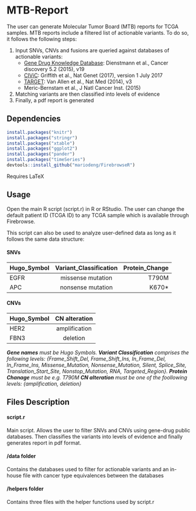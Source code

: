 # MTB-Report

The user can generate Molecular Tumor Board (MTB) reports for TCGA samples. MTB reports include a filtered list of actionable variants. To do so, it follows the following steps:

1. Input SNVs, CNVs and fusions are queried against databases of actionable variants:
    - [Gene Drug Knowledge Database](https://www.synapse.org/#!Synapse:syn2370773): Dienstmann et al., Cancer discovery 5.2 (2015), v19
    - [CIViC](https://civic.genome.wustl.edu/): Griffith et al., Nat Genet (2017), version 1 July 2017
    - [TARGET](http://archive.broadinstitute.org/cancer/cga/target): Van Allen et al., Nat Med (2014), v3
    - Meric-Bernstam et al., J Natl Cancer Inst. (2015)
2. Matching variants are then classified into levels of evidence
3. Finally, a pdf report is generated

## Dependencies
```r
install.packages("knitr")
install.packages("stringr")
install.packages("xtable")
install.packages("ggplot2")
install.packages("pander")
install.packages("timeSeries")
devtools::install_github("mariodeng/FirebrowseR")
```

Requires LaTeX

## Usage

Open the main R script (script.r) in R or RStudio. The user can change the default patient ID (TCGA ID) to any TCGA sample which is available through Firebrowse. 

This script can also be used to analyze user-defined data as long as it follows the same data structure:

#### SNVs

| Hugo_Symbol   | Variant_Classification| Protein_Change  |
| ------------- |:----------------------:| --------------:|
| EGFR          | missense mutation      | T790M          |
| APC           | nonsense mutation      |   K670*        |

#### CNVs

| Hugo_Symbol   | CN alteration|
| ------------- |:------------:|
| HER2          | amplification| 
| FBN3          | deletion     | 

___Gene names__ must be Hugo Symbols. 
__Variant Classification__ comprises the following levels: {Frame_Shift_Del, Frame_Shift_Ins, In_Frame_Del, In_Frame_Ins, Missense_Mutation, Nonsense_Mutation, Silent, Splice_Site, Translation_Start_Site, Nonstop_Mutation, RNA, Targeted_Region}. 
__Protein Chanage__ must be e.g. T790M
__CN alteration__ must be one of the foollowing levels: {amplification, deletion}_

## Files Description

#### script.r 
Main script. Allows the user to filter SNVs and CNVs using gene-drug public 
databases. Then classifies the variants into levels of evidence 
and finally generates report in pdf format. 


#### /data folder
Contains the databases used to filter for actionable variants
and an in-house file with cancer type equivalences between the databases


#### /helpers folder
Contains three files with the helper functions used by script.r

